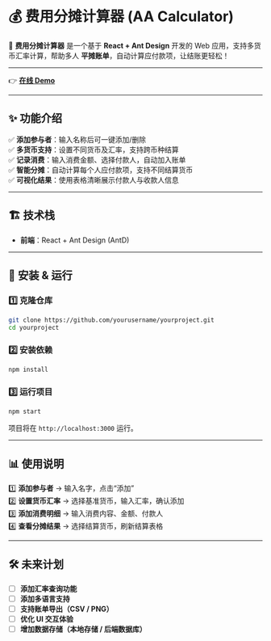 # 💰 费用分摊计算器 (AA Calculator)

📌 **费用分摊计算器** 是一个基于 **React + Ant Design** 开发的 Web 应用，支持多货币汇率计算，帮助多人 **平摊账单**，自动计算应付款项，让结账更轻松！

---

👉 **[在线 Demo](https://todayisark.github.io/AAcalculator/)**

---

## ✨ 功能介绍

✅ **添加参与者**：输入名称后可一键添加/删除  
✅ **多货币支持**：设置不同货币及汇率，支持跨币种结算  
✅ **记录消费**：输入消费金额、选择付款人，自动加入账单  
✅ **智能分摊**：自动计算每个人应付款项，支持不同结算货币  
✅ **可视化结果**：使用表格清晰展示付款人与收款人信息

---

## 🏗️ 技术栈

- **前端**：React + Ant Design (AntD)

---

## 🚀 安装 & 运行

### 1️⃣ **克隆仓库**

```bash
git clone https://github.com/yourusername/yourproject.git
cd yourproject
```

### 2️⃣ **安装依赖**

```bash
npm install
```

### 3️⃣ **运行项目**

```bash
npm start
```

项目将在 `http://localhost:3000` 运行。

---

## 📊 使用说明

1️⃣ **添加参与者** → 输入名字，点击“添加”  
2️⃣ **设置货币汇率** → 选择基准货币，输入汇率，确认添加  
3️⃣ **添加消费明细** → 输入消费内容、金额、付款人  
4️⃣ **查看分摊结果** → 选择结算货币，刷新结算表格

---

## 🛠️ 未来计划

- [ ] **添加汇率查询功能**
- [ ] **添加多语言支持**
- [ ] **支持账单导出（CSV / PNG）**
- [ ] **优化 UI 交互体验**
- [ ] **增加数据存储（本地存储 / 后端数据库）**
